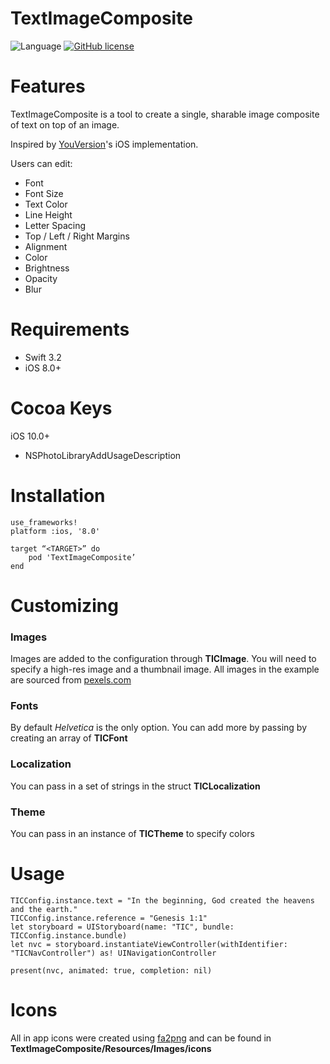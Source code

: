 # TextImageComposite
![Language](https://img.shields.io/badge/language-Swift%203.2-orange.svg)
[![GitHub license](https://img.shields.io/badge/license-MIT-blue.svg)](https://github.com/sillsdev/ios-TextImageComposite/blob/master/LICENSE.md)


# Features
TextImageComposite is a tool to create a single, sharable image composite of text on top of an image.

Inspired by [YouVersion](https://www.youversion.com)'s iOS implementation.  

Users can edit:

* Font
* Font Size
* Text Color
* Line Height
* Letter Spacing
* Top / Left / Right Margins
* Alignment
* Color
* Brightness
* Opacity
* Blur

# Requirements
* Swift 3.2
* iOS 8.0+

# Cocoa Keys
iOS 10.0+
* NSPhotoLibraryAddUsageDescription

# Installation

    use_frameworks!
    platform :ios, '8.0'

    target “<TARGET>” do
        pod 'TextImageComposite’
    end

# Customizing
### Images
Images are added to the configuration through **TICImage**.  You will need to specify a high-res image and a thumbnail image.  All images in the example are sourced from [pexels.com](http://pexels.com)

### Fonts
By default *Helvetica* is the only option. You can add more by passing by creating an array of **TICFont**

### Localization
You can pass in a set of strings in the struct **TICLocalization**

### Theme
You can pass in an instance of **TICTheme** to specify colors

# Usage

	TICConfig.instance.text = "In the beginning, God created the heavens and the earth."
	TICConfig.instance.reference = "Genesis 1:1"
	let storyboard = UIStoryboard(name: "TIC", bundle: TICConfig.instance.bundle)
	let nvc = storyboard.instantiateViewController(withIdentifier: "TICNavController") as! UINavigationController
	
	present(nvc, animated: true, completion: nil)

# Icons

All in app icons were created using [fa2png](http://fa2png.io) and can be found in **TextImageComposite/Resources/Images/icons**
